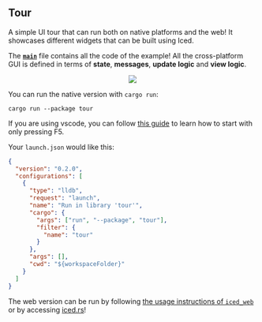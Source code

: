 ## Tour

A simple UI tour that can run both on native platforms and the web! It showcases different widgets that can be built using Iced.

The **[`main`]** file contains all the code of the example! All the cross-platform GUI is defined in terms of **state**, **messages**, **update logic** and **view logic**.

<div align="center">
  <a href="https://gfycat.com/politeadorableiberianmole">
    <img src="https://thumbs.gfycat.com/PoliteAdorableIberianmole-small.gif">
  </a>
</div>

[`main`]: src/main.rs
[`iced_winit`]: ../../winit
[`iced_native`]: ../../native
[`iced_wgpu`]: ../../wgpu
[`iced_web`]: ../../web
[`winit`]: https://github.com/rust-windowing/winit
[`wgpu`]: https://github.com/gfx-rs/wgpu-rs

You can run the native version with `cargo run`:

```
cargo run --package tour
```

If you are using vscode, you can follow [this guide](https://stackoverflow.com/questions/37586216/step-by-step-interactive-debugger-for-rust?answertab=active#tab-top) to learn how to start with only pressing F5.

Your `launch.json` would like this:

```json
{
  "version": "0.2.0",
  "configurations": [
    {
      "type": "lldb",
      "request": "launch",
      "name": "Run in library 'tour'",
      "cargo": {
        "args": ["run", "--package", "tour"],
        "filter": {
          "name": "tour"
        }
      },
      "args": [],
      "cwd": "${workspaceFolder}"
    }
  ]
}
```

The web version can be run by following [the usage instructions of `iced_web`] or by accessing [iced.rs](https://iced.rs/)!

[the usage instructions of `iced_web`]: ../../web#usage
